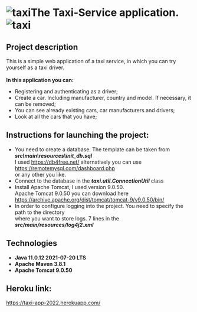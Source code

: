 # ![taxi](https://user-images.githubusercontent.com/85515765/180633880-382f7397-88d5-4937-bf98-1a2d128e3ee5.jpg)The Taxi-Service application.![taxi](https://user-images.githubusercontent.com/85515765/180633880-382f7397-88d5-4937-bf98-1a2d128e3ee5.jpg)

**Project description**
----
This is a simple web application of a taxi service, in which you can try yourself as a taxi driver.<br />
<br />
**In this application you can:**<br />
- Registering and authenticating as a driver;<br />
- Create a car. Including manufacturer, country and model. If necessary, it can be removed;<br />
- You can see already existing cars, car manufacturers and drivers;<br />
- Look at all the cars that you have;<br />

**Instructions for launching the project:**
----
- You need to create a database. The template can be taken from ***src\main\resources\init_db.sql***<br />
  I used https://db4free.net/ alternatively you can use https://remotemysql.com/dashboard.php <br />
  or any other you like.
- Connect to the database in the ***taxi.util.ConnectionUtil*** class
- Install Apache Tomcat, I used version 9.0.50. <br />
  Apache Tomcat 9.0.50 you can download here https://archive.apache.org/dist/tomcat/tomcat-9/v9.0.50/bin/
- In order to configure logging into the project. You need to specify the path to the directory <br />
  where you want to store logs. 7 lines in the ***src/main/resources/log4j2.xml*** 

**Technologies**
----
- **Java 11.0.12 2021-07-20 LTS**<br />
- **Apache Maven 3.8.1**<br />
- **Apache Tomcat 9.0.50**

**Heroku link:**
----
https://taxi-app-2022.herokuapp.com/

